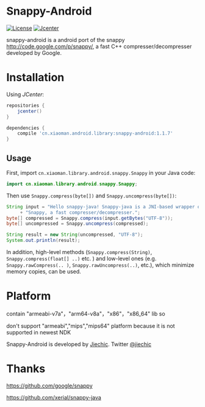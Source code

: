 # Snappy-Android

[![License](https://img.shields.io/badge/License%20-Apache%202-337ab7.svg)](https://www.apache.org/licenses/LICENSE-2.0)
[![Jcenter](https://img.shields.io/badge/%20Jcenter%20-1.1.7-5bc0de.svg)](https://bintray.com/jiechic/android/rxservice/_latestVersion)

[^_^]:[![Methods](https://img.shields.io/badge/%20Methods%20%7C%20Size%20-%20239%20%7C%2040%20KB-d9534f.svg)](http://www.methodscount.com/?lib=com.jiechic.android.library%3Arxservice%3A1.0.0)
[^_^]:[![Maven](https://img.shields.io/badge/%20Maven%20-1.0.0-5bc0de.svg)](https://mvnrepository.com/artifact/com.akaita.java/rxservice/1.2.0)
[^_^]:[![Arsenal](https://img.shields.io/badge/%20Arsenal%20-%20RxService%20-4cae4c.svg?style=flat)](https://android-arsenal.com/details/1/6027)

snappy-android is a android port of the snappy
<http://code.google.com/p/snappy/>, a fast C++ compresser/decompresser developed by Google.


# Installation

Using *JCenter*:
```groovy
repositories {
    jcenter()
}

dependencies {
    compile 'cn.xiaoman.android.library:snappy-android:1.1.7'
}
```

## Usage
First, import `cn.xiaoman.library.android.snappy.Snappy` in your Java code:

```java
import cn.xiaoman.library.android.snappy.Snappy;
```

Then use `Snappy.compress(byte[])` and `Snappy.uncompress(byte[])`:

```java
String input = "Hello snappy-java! Snappy-java is a JNI-based wrapper of "
     + "Snappy, a fast compresser/decompresser.";
byte[] compressed = Snappy.compress(input.getBytes("UTF-8"));
byte[] uncompressed = Snappy.uncompress(compressed);

String result = new String(uncompressed, "UTF-8");
System.out.println(result);
```

In addition, high-level methods (`Snappy.compress(String)`, `Snappy.compress(float[] ..)` etc. ) and low-level ones (e.g. `Snappy.rawCompress(.. )`,  `Snappy.rawUncompress(..)`, etc.), which minimize memory copies, can be used.


# Platform
contain "armeabi-v7a"，"arm64-v8a"，"x86"，"x86_64" lib so

don't support "armeabi","mips","mips64" platform because it is not supported in newest NDK




Snappy-Android is developed by [Jiechic](http://www.jiechic.com/). Twitter  [@jiechic](http://twitter.com/#!/jiechic)

# Thanks

https://github.com/google/snappy

https://github.com/xerial/snappy-java
